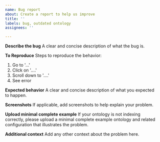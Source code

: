 ```yaml
---
name: Bug report
about: Create a report to help us improve
title: ''
labels: bug, outdated ontology
assignees: ''

---
```


**Describe the bug**
A clear and concise description of what the bug is.

**To Reproduce**
Steps to reproduce the behavior:
1. Go to '...'
2. Click on '....'
3. Scroll down to '....'
4. See error

**Expected behavior**
A clear and concise description of what you expected to happen.

**Screenshots**
If applicable, add screenshots to help explain your problem.

**Upload minimal complete example**
If your ontology is not indexing correctly, please upload a minimal complete example ontology and related configuration that illustrates the problem.

**Additional context**
Add any other context about the problem here.
